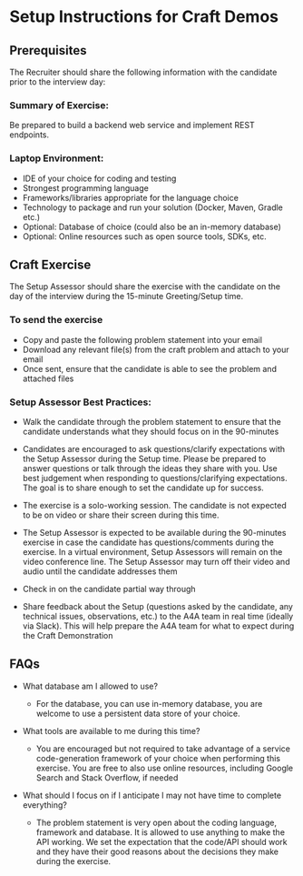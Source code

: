 # Setup Instructions for Craft Demos

## Prerequisites
The Recruiter should share the following information with the candidate prior to the interview day:

### Summary of Exercise: 
Be prepared to build a backend web service and implement REST endpoints.

### Laptop Environment:
- IDE of your choice for coding and testing
- Strongest programming language
- Frameworks/libraries appropriate for the language choice
- Technology to package and run your solution (Docker, Maven, Gradle etc.)
- Optional: Database of choice (could also be an in-memory database)
- Optional: Online resources such as open source tools, SDKs, etc.

## Craft Exercise
The Setup Assessor should share the exercise with the candidate on the day of the interview during the 15-minute Greeting/Setup time.

### To send the exercise
- Copy and paste the following problem statement into your email
- Download any relevant file(s) from the craft problem and attach to your email
- Once sent, ensure that the candidate is able to see the problem and attached files

### Setup Assessor Best Practices:
- Walk the candidate through the problem statement to ensure that the candidate understands what they should focus on in the 90-minutes

- Candidates are encouraged to ask questions/clarify expectations with the Setup Assessor during the Setup time.  Please be prepared to answer questions or talk through the ideas they share with you.  Use best judgement when responding to questions/clarifying expectations.  The goal is to share enough to set the candidate up for success. 

- The exercise is a solo-working session.  The candidate is not expected to be on video or share their screen during this time.  

- The Setup Assessor is expected to be available during the 90-minutes exercise in case the candidate has questions/comments during the exercise.  In a virtual environment, Setup Assessors will remain on the video conference line.  The Setup Assessor may turn off their video and audio until the candidate addresses them

- Check in on the candidate partial way through

- Share feedback about the Setup (questions asked by the candidate, any technical issues, observations, etc.)  to the A4A team in real time (ideally via Slack).  This will help prepare the A4A team for what to expect during the Craft Demonstration

## FAQs
- What database am I allowed to use?
    - For the database, you can use in-memory database, you are welcome to use a persistent data store of your choice. 

- What tools are available to me during this time?
    - You are encouraged but not required to take advantage of a service code-generation framework of your choice when performing this exercise.  You are free to also use online resources, including Google Search and Stack Overflow, if needed

- What should I focus on if I anticipate I may not have time to complete everything?
    - The problem statement is very open about the coding language, framework and database. It is allowed to use anything to make the API working. We set the expectation that the code/API should work and they have their good reasons about the decisions they make during the exercise.
